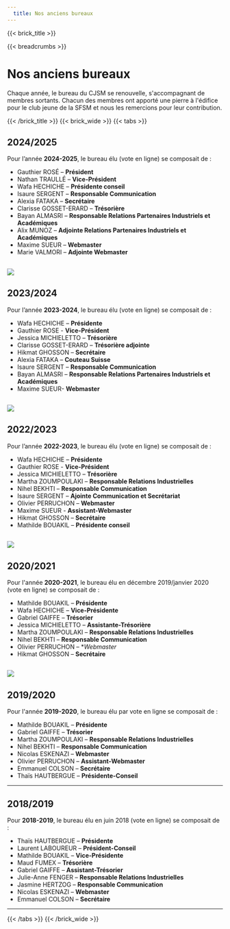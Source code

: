 ```yaml
---
  title: Nos anciens bureaux
---
```

{{< brick_title >}}

{{< breadcrumbs >}}


# Nos anciens bureaux

Chaque année, le bureau du CJSM se renouvelle, s'accompagnant de membres sortants. Chacun des membres ont apporté une pierre à l'édifice pour le club jeune de la SFSM et nous les remercions pour leur contribution.

{{< /brick_title >}}
{{< brick_wide >}}
{{< tabs >}}

## 2024/2025

Pour l’année **2024-2025**, le bureau élu (vote en ligne) se composait de :

- Gauthier ROSÉ – **Président**
- Nathan TRAULLÉ – **Vice-Président**
- Wafa HECHICHE – **Présidente conseil**
- Isaure SERGENT – **Responsable Communication**
- Alexia FATAKA – **Secrétaire** 
- Clarisse GOSSET-ERARD – **Trésorière**
- Bayan ALMASRI – **Responsable Relations Partenaires Industriels et Académiques**
- Alix MUNOZ – **Adjointe Relations Partenaires Industriels et Académiques**
- Maxime SUEUR – **Webmaster** 
- Marie VALMORI – **Adjointe Webmaster**

![](trombi/2024-2025.webp)
---

## 2023/2024

Pour l’année **2023-2024**, le bureau élu (vote en ligne) se composait de :

- Wafa HECHICHE – **Présidente**
- Gauthier ROSE - **Vice-Président**
- Jessica MICHIELETTO – **Trésorière**
- Clarisse GOSSET-ERARD – **Trésorière adjointe**
- Hikmat GHOSSON – **Secrétaire**
- Alexia FATAKA – **Couteau Suisse**
- Isaure SERGENT – **Responsable Communication**
- Bayan ALMASRI – **Responsable Relations Partenaires Industriels et Académiques**
- Maxime SUEUR- **Webmaster**

![](uploads/trombi/2023-2024.webp)
---

## 2022/2023

Pour l’année **2022-2023**, le bureau élu (vote en ligne) se composait de :

- Wafa HECHICHE – **Présidente**
- Gauthier ROSE - **Vice-Président**
- Jessica MICHIELETTO – **Trésorière**
- Martha ZOUMPOULAKI – **Responsable Relations Industrielles**
- Nihel BEKHTI – **Responsable Communication**
- Isaure SERGENT – **Ajointe Communication et Secrétariat**
- Olivier PERRUCHON – **Webmaster**
- Maxime SUEUR - **Assistant-Webmaster**
- Hikmat GHOSSON – **Secrétaire**
- Mathilde BOUAKIL – **Présidente conseil**

![](uploads/trombi/2022-2023.webp)
---

## 2020/2021

Pour l'année **2020-2021**, le bureau élu en décembre 2019/janvier 2020 (vote en ligne) se composait de :

- Mathilde BOUAKIL – **Présidente**
- Wafa HECHICHE – **Vice-Présidente**
- Gabriel GAIFFE – **Trésorier**
- Jessica MICHIELETTO – **Assistante-Trésorière**
- Martha ZOUMPOULAKI – **Responsable Relations Industrielles**
- Nihel BEKHTI – **Responsable Communication**
- Olivier PERRUCHON – **Webmaster*
- Hikmat GHOSSON – **Secrétaire**

![](uploads/trombi/2020-2021.webp)
---

## 2019/2020

Pour l'année **2019-2020**, le bureau élu par vote en ligne se composait de :

- Mathilde BOUAKIL – **Présidente**
- Gabriel GAIFFE – **Trésorier**
- Martha ZOUMPOULAKI – **Responsable Relations Industrielles**
- Nihel BEKHTI – **Responsable Communication**
- Nicolas ESKENAZI – **Webmaster**
- Olivier PERRUCHON – **Assistant-Webmaster**
- Emmanuel COLSON – **Secrétaire**
- Thaïs HAUTBERGUE – **Présidente-Conseil**

---

## 2018/2019

Pour **2018-2019**, le bureau élu en juin 2018 (vote en ligne) se composait de :


- Thaïs HAUTBERGUE – **Présidente**
- Laurent LABOUREUR – **Président-Conseil**
- Mathilde BOUAKIL – **Vice-Présidente**
- Maud FUMEX – **Trésorière**
- Gabriel GAIFFE – **Assistant-Trésorier**
- Julie-Anne FENGER – **Responsable Relations Industrielles**
- Jasmine HERTZOG – **Responsable Communication**
- Nicolas ESKENAZI – **Webmaster**
- Emmanuel COLSON – **Secrétaire**

---

{{< /tabs >}}
{{< /brick_wide >}}